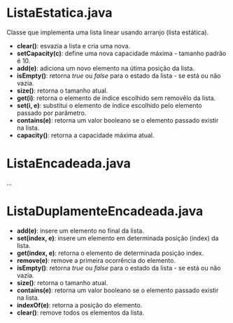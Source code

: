 # ListaEstatica.java
Classe que implementa uma lista linear usando arranjo (lista estática).
* **clear()**: esvazia a lista e cria uma nova.
* **setCapacity(c)**: define uma nova capacidade máxima - tamanho padrão é 10.
* **add(e)**: adiciona um novo elemento na útima posição da lista.
* **isEmpty()**: retorna *true* ou *false* para o estado da lista - se está ou não vazia.
* **size()**: retorna o tamanho atual.
* **get(i)**: retorna o elemento de índice escolhido sem removêlo da lista.
* **set(i, e)**: substitui o elemento de índice escolhido pelo elemento passado por parâmetro.
* **contains(e)**: retorna um valor booleano se o elemento passado existir na lista.
* **capacity()**: retorna a capacidade máxima atual.

# ListaEncadeada.java
...

# ListaDuplamenteEncadeada.java
* **add(**e**)**: insere um elemento no final da lista.
* **set(**index, e**)**: insere um elemento em determinada posição (index) da lista.
* **get(**index, e**)**: retorna o elemento de determinada posição index.
* **remove(**e**)**: remove a primeira ocorrência do elemento.
* **isEmpty()**: retorna *true* ou *false* para o estado da lista - se está ou não vazia.
* **size()**: retorna o tamanho atual.
* **contains(**e**)**: retorna um valor booleano se o elemento passado existir na lista.
* **indexOf(**e**)**: retorna a posição do elemento.
* **clear()**: remove todos os elementos da lista.
